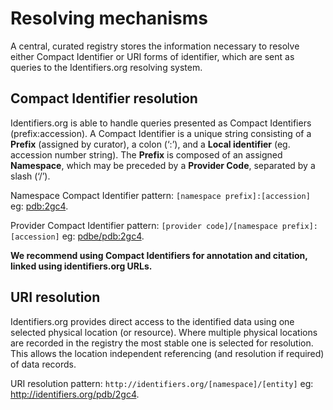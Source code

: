 # Resolving mechanisms
A central, curated registry stores the information necessary to resolve either Compact Identifier or URI forms of identifier, which are sent as queries to the Identifiers.org resolving system.

## Compact Identifier resolution
Identifiers.org is able to handle queries presented as Compact Identifiers (prefix:accession). A Compact Identifier is a unique string consisting of a **Prefix** (assigned by curator), a colon (‘:’), and a **Local identifier** (eg. accession number string). The **Prefix** is composed of an assigned **Namespace**, which may be preceded by a **Provider Code**, separated by a slash (‘/’).

Namespace Compact Identifier pattern:
```[namespace prefix]:[accession]``` eg: [pdb:2gc4](https://identifiers.org/pdb:2gc4).

Provider Compact Identifier pattern:
```[provider code]/[namespace prefix]:[accession]``` eg: [pdbe/pdb:2gc4](https://identifiers.org/pdbe/pdb:2gc4).

**We recommend using Compact Identifiers for annotation and citation, linked using identifiers.org URLs.**

## URI resolution
Identifiers.org provides direct access to the identified data using one selected physical location (or resource). Where multiple physical locations are recorded in the registry the most stable one is selected for resolution. This allows the location independent referencing (and resolution if required) of data records.

URI resolution pattern:
```http://identifiers.org/[namespace]/[entity]``` eg: http://identifiers.org/pdb/2gc4.




